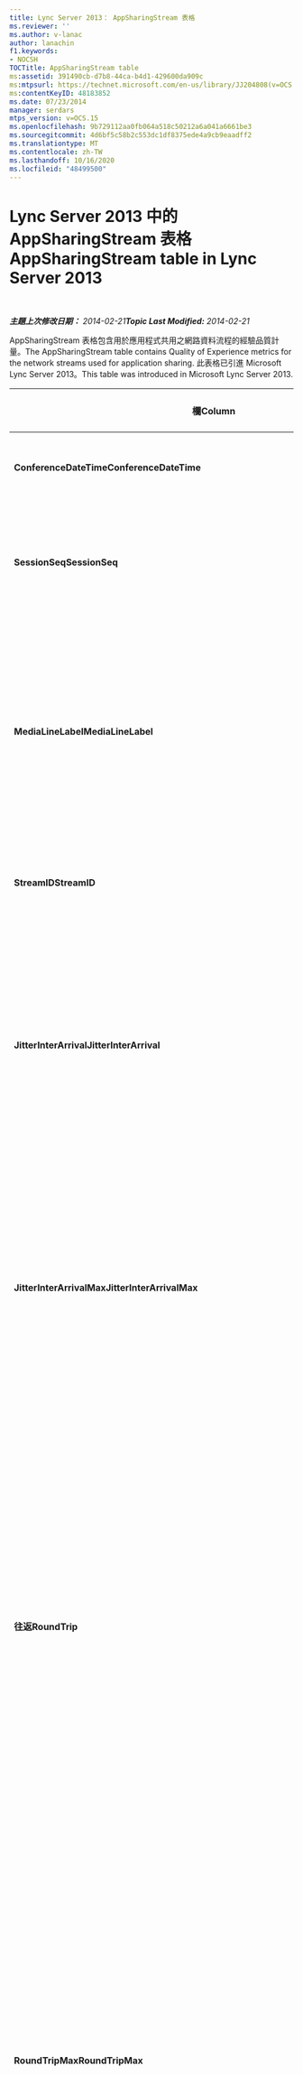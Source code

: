 ```yaml
---
title: Lync Server 2013： AppSharingStream 表格
ms.reviewer: ''
ms.author: v-lanac
author: lanachin
f1.keywords:
- NOCSH
TOCTitle: AppSharingStream table
ms:assetid: 391490cb-d7b8-44ca-b4d1-429600da909c
ms:mtpsurl: https://technet.microsoft.com/en-us/library/JJ204808(v=OCS.15)
ms:contentKeyID: 48183852
ms.date: 07/23/2014
manager: serdars
mtps_version: v=OCS.15
ms.openlocfilehash: 9b729112aa0fb064a518c50212a6a041a6661be3
ms.sourcegitcommit: 4d6bf5c58b2c553dc1df8375ede4a9cb9eaadff2
ms.translationtype: MT
ms.contentlocale: zh-TW
ms.lasthandoff: 10/16/2020
ms.locfileid: "48499500"
---
```

# <a name="appsharingstream-table-in-lync-server-2013"></a><span data-ttu-id="e89b0-102">Lync Server 2013 中的 AppSharingStream 表格</span><span class="sxs-lookup"><span data-stu-id="e89b0-102">AppSharingStream table in Lync Server 2013</span></span>

<div data-xmlns="http://www.w3.org/1999/xhtml">

<div class="topic" data-xmlns="http://www.w3.org/1999/xhtml" data-msxsl="urn:schemas-microsoft-com:xslt" data-cs="https://msdn.microsoft.com/">

<div data-asp="https://msdn2.microsoft.com/asp">



</div>

<div id="mainSection">

<div id="mainBody">

<span> </span>

<span data-ttu-id="e89b0-103">_**主題上次修改日期：** 2014-02-21_</span><span class="sxs-lookup"><span data-stu-id="e89b0-103">_**Topic Last Modified:** 2014-02-21_</span></span>

<span data-ttu-id="e89b0-104">AppSharingStream 表格包含用於應用程式共用之網路資料流程的經驗品質計量。</span><span class="sxs-lookup"><span data-stu-id="e89b0-104">The AppSharingStream table contains Quality of Experience metrics for the network streams used for application sharing.</span></span> <span data-ttu-id="e89b0-105">此表格已引進 Microsoft Lync Server 2013。</span><span class="sxs-lookup"><span data-stu-id="e89b0-105">This table was introduced in Microsoft Lync Server 2013.</span></span>


<table>
<colgroup>
<col style="width: 25%" />
<col style="width: 25%" />
<col style="width: 25%" />
<col style="width: 25%" />
</colgroup>
<thead>
<tr class="header">
<th><span data-ttu-id="e89b0-106"><strong>欄</strong></span><span class="sxs-lookup"><span data-stu-id="e89b0-106"><strong>Column</strong></span></span></th>
<th><span data-ttu-id="e89b0-107"><strong>資料類型</strong></span><span class="sxs-lookup"><span data-stu-id="e89b0-107"><strong>Data Type</strong></span></span></th>
<th><span data-ttu-id="e89b0-108"><strong>索引鍵/索引</strong></span><span class="sxs-lookup"><span data-stu-id="e89b0-108"><strong>Key/Index</strong></span></span></th>
<th><span data-ttu-id="e89b0-109"><strong>詳細資料</strong></span><span class="sxs-lookup"><span data-stu-id="e89b0-109"><strong>Details</strong></span></span></th>
</tr>
</thead>
<tbody>
<tr class="odd">
<td><p><span data-ttu-id="e89b0-110"><strong>ConferenceDateTime</strong></span><span class="sxs-lookup"><span data-stu-id="e89b0-110"><strong>ConferenceDateTime</strong></span></span></p></td>
<td><p><span data-ttu-id="e89b0-111">Datetime</span><span class="sxs-lookup"><span data-stu-id="e89b0-111">dateTime</span></span></p></td>
<td><p><span data-ttu-id="e89b0-112">主要、外部</span><span class="sxs-lookup"><span data-stu-id="e89b0-112">Primary, Foreign</span></span></p></td>
<td><p><span data-ttu-id="e89b0-113">會話開始的日期與時間。</span><span class="sxs-lookup"><span data-stu-id="e89b0-113">Date and time that the session started.</span></span></p></td>
</tr>
<tr class="even">
<td><p><span data-ttu-id="e89b0-114"><strong>SessionSeq</strong></span><span class="sxs-lookup"><span data-stu-id="e89b0-114"><strong>SessionSeq</strong></span></span></p></td>
<td><p><span data-ttu-id="e89b0-115">int</span><span class="sxs-lookup"><span data-stu-id="e89b0-115">int</span></span></p></td>
<td><p><span data-ttu-id="e89b0-116">主要、外部</span><span class="sxs-lookup"><span data-stu-id="e89b0-116">Primary, Foreign</span></span></p></td>
<td><p><span data-ttu-id="e89b0-117">用來區分在相同日期和同一時間開始之會話的連續識別碼。</span><span class="sxs-lookup"><span data-stu-id="e89b0-117">Sequential identifier used to distinguish between sessions that started on the same date and at the same time.</span></span></p></td>
</tr>
<tr class="odd">
<td><p><span data-ttu-id="e89b0-118"><strong>MediaLineLabel</strong></span><span class="sxs-lookup"><span data-stu-id="e89b0-118"><strong>MediaLineLabel</strong></span></span></p></td>
<td><p><span data-ttu-id="e89b0-119">Tinyint</span><span class="sxs-lookup"><span data-stu-id="e89b0-119">tinyint</span></span></p></td>
<td><p><span data-ttu-id="e89b0-120">主要，外部</span><span class="sxs-lookup"><span data-stu-id="e89b0-120">Primary, Foreign</span></span></p></td>
<td><p><span data-ttu-id="e89b0-121">代表通話中使用的影片線條類型。</span><span class="sxs-lookup"><span data-stu-id="e89b0-121">Represents the type of video line used in the call.</span></span> <span data-ttu-id="e89b0-122">允許的值為：</span><span class="sxs-lookup"><span data-stu-id="e89b0-122">Allowed values are:</span></span></p>
<ul>
<li><p><span data-ttu-id="e89b0-123">0–音訊</span><span class="sxs-lookup"><span data-stu-id="e89b0-123">0 – Audio</span></span></p></li>
<li><p><span data-ttu-id="e89b0-124">1–影片</span><span class="sxs-lookup"><span data-stu-id="e89b0-124">1 – Video</span></span></p></li>
<li><p><span data-ttu-id="e89b0-125">2–全景影片</span><span class="sxs-lookup"><span data-stu-id="e89b0-125">2 – Panoramic video</span></span></p></li>
<li><p><span data-ttu-id="e89b0-126">3–應用程式/桌面共用</span><span class="sxs-lookup"><span data-stu-id="e89b0-126">3 –Application/Desktop Sharing</span></span></p></li>
</ul></td>
</tr>
<tr class="even">
<td><p><span data-ttu-id="e89b0-127"><strong>StreamID</strong></span><span class="sxs-lookup"><span data-stu-id="e89b0-127"><strong>StreamID</strong></span></span></p></td>
<td><p><span data-ttu-id="e89b0-128">int</span><span class="sxs-lookup"><span data-stu-id="e89b0-128">int</span></span></p></td>
<td><p><span data-ttu-id="e89b0-129">主要</span><span class="sxs-lookup"><span data-stu-id="e89b0-129">Primary</span></span></p></td>
<td><p><span data-ttu-id="e89b0-130">應用程式共用資料流程的唯一識別碼。</span><span class="sxs-lookup"><span data-stu-id="e89b0-130">Unique identifier of the application sharing stream.</span></span></p></td>
</tr>
<tr class="odd">
<td><p><span data-ttu-id="e89b0-131"><strong>JitterInterArrival</strong></span><span class="sxs-lookup"><span data-stu-id="e89b0-131"><strong>JitterInterArrival</strong></span></span></p></td>
<td><p><span data-ttu-id="e89b0-132">int</span><span class="sxs-lookup"><span data-stu-id="e89b0-132">int</span></span></p></td>
<td></td>
<td><p><span data-ttu-id="e89b0-133">在 RTP 封包抵達之間偵測到的平均抖動。</span><span class="sxs-lookup"><span data-stu-id="e89b0-133">Average jitter detected between RTP packet arrivals.</span></span> <span data-ttu-id="e89b0-134"> (抖動是指 &quot; 通話的 shakiness 量 &quot; 。 ) 高抖動值通常是由擁塞或超載的媒體伺服器所造成，而且會產生失真或遺失的音訊。</span><span class="sxs-lookup"><span data-stu-id="e89b0-134">(Jitter is a measure of the &quot;shakiness&quot; of a call.) High jitter values are typically caused by congestion or an overloaded media server, and result in distorted or lost audio.</span></span></p></td>
</tr>
<tr class="even">
<td><p><span data-ttu-id="e89b0-135"><strong>JitterInterArrivalMax</strong></span><span class="sxs-lookup"><span data-stu-id="e89b0-135"><strong>JitterInterArrivalMax</strong></span></span></p></td>
<td><p><span data-ttu-id="e89b0-136">int</span><span class="sxs-lookup"><span data-stu-id="e89b0-136">int</span></span></p></td>
<td></td>
<td><p><span data-ttu-id="e89b0-137">在 RTP 封包抵達之間偵測到的最大抖動。</span><span class="sxs-lookup"><span data-stu-id="e89b0-137">Maximum jitter detected between RTP packet arrivals.</span></span> <span data-ttu-id="e89b0-138"> (抖動是指 &quot; 通話的 shakiness 量 &quot; 。 ) 高抖動值通常是由擁塞或超載的媒體伺服器所造成，而且會產生失真或遺失的音訊。</span><span class="sxs-lookup"><span data-stu-id="e89b0-138">(Jitter is a measure of the &quot;shakiness&quot; of a call.) High jitter values are typically caused by congestion or an overloaded media server, and result in distorted or lost audio.</span></span></p></td>
</tr>
<tr class="odd">
<td><p><span data-ttu-id="e89b0-139"><strong>往返</strong></span><span class="sxs-lookup"><span data-stu-id="e89b0-139"><strong>RoundTrip</strong></span></span></p></td>
<td><p><span data-ttu-id="e89b0-140">int</span><span class="sxs-lookup"><span data-stu-id="e89b0-140">int</span></span></p></td>
<td></td>
<td><p><span data-ttu-id="e89b0-141">Real-Time 傳輸通訊協定封包傳送到另一個端點後再回的平均 (量（毫秒）) 所需。</span><span class="sxs-lookup"><span data-stu-id="e89b0-141">Average amount of (in milliseconds) required for a Real-Time Transport Protocol packet to travel to another endpoint and then back.</span></span> <span data-ttu-id="e89b0-142">在200毫秒或更少的來回行程時間，會考慮可接受的品質。</span><span class="sxs-lookup"><span data-stu-id="e89b0-142">Round-trip times of 200 milliseconds or less are considered of acceptable quality.</span></span></p>
<p><span data-ttu-id="e89b0-143">高來回行程值可能是由國際通話路由所造成;路由傳送錯誤;或重載的媒體伺服器。</span><span class="sxs-lookup"><span data-stu-id="e89b0-143">High round-trip values can be caused by international call routing; a routing misconfiguration; or an overloaded media server.</span></span> <span data-ttu-id="e89b0-144">較高的往返時間會導致使用雙向即時音訊交談的困難。</span><span class="sxs-lookup"><span data-stu-id="e89b0-144">High round-trip times result in difficulties with two-way, real-time audio conversations.</span></span></p></td>
</tr>
<tr class="even">
<td><p><span data-ttu-id="e89b0-145"><strong>RoundTripMax</strong></span><span class="sxs-lookup"><span data-stu-id="e89b0-145"><strong>RoundTripMax</strong></span></span></p></td>
<td><p><span data-ttu-id="e89b0-146">int</span><span class="sxs-lookup"><span data-stu-id="e89b0-146">int</span></span></p></td>
<td></td>
<td><p><span data-ttu-id="e89b0-147">Real-Time 傳輸通訊協定資料包移至另一個端點後，所需的 (（毫秒）) 數目上限。</span><span class="sxs-lookup"><span data-stu-id="e89b0-147">Maximum amount of (in milliseconds) required for a Real-Time Transport Protocol packet to travel to another endpoint and then back.</span></span> <span data-ttu-id="e89b0-148">在200毫秒或更少的來回行程時間，會考慮可接受的品質。</span><span class="sxs-lookup"><span data-stu-id="e89b0-148">Round-trip times of 200 milliseconds or less are considered of acceptable quality.</span></span></p>
<p><span data-ttu-id="e89b0-149">高來回行程值可能是由國際通話路由所造成;路由傳送錯誤;或重載的媒體伺服器。</span><span class="sxs-lookup"><span data-stu-id="e89b0-149">High round-trip values can be caused by international call routing; a routing misconfiguration; or an overloaded media server.</span></span> <span data-ttu-id="e89b0-150">較高的往返時間會導致使用雙向即時音訊交談的困難。</span><span class="sxs-lookup"><span data-stu-id="e89b0-150">High round-trip times result in difficulties with two-way, real-time audio conversations.</span></span></p></td>
</tr>
<tr class="odd">
<td><p><span data-ttu-id="e89b0-151"><strong>PacketLossRate</strong></span><span class="sxs-lookup"><span data-stu-id="e89b0-151"><strong>PacketLossRate</strong></span></span></p></td>
<td><p><span data-ttu-id="e89b0-152">float</span><span class="sxs-lookup"><span data-stu-id="e89b0-152">float</span></span></p></td>
<td></td>
<td><p><span data-ttu-id="e89b0-153"> (RTP) 封包遺失 Real-Time 傳輸通訊協定的平均速率。</span><span class="sxs-lookup"><span data-stu-id="e89b0-153">Average rate of Real-Time Transport Protocol (RTP) packet loss.</span></span> <span data-ttu-id="e89b0-154">當 RTP 封包（用於透過網際網路傳送音訊和影片的通訊協定）無法抵達目的地時，就會發生 (封包遺失。 ) 高遺失率通常是由擁塞所造成;缺乏頻寬;無線擁塞或干擾;或重載的媒體伺服器。</span><span class="sxs-lookup"><span data-stu-id="e89b0-154">(Packet loss occurs when RTP packets, a protocol used for transmitting audio and video across the Internet, failed to reach their destination.) High loss rates are generally caused by congestion; lack of bandwidth; wireless congestion or interference; or an overloaded media server.</span></span> <span data-ttu-id="e89b0-155">封包遺失通常會導致音訊失真或遺失。</span><span class="sxs-lookup"><span data-stu-id="e89b0-155">Packet loss typically results in distorted or lost audio.</span></span></p></td>
</tr>
<tr class="even">
<td><p><span data-ttu-id="e89b0-156"><strong>PacketLossRateMax</strong></span><span class="sxs-lookup"><span data-stu-id="e89b0-156"><strong>PacketLossRateMax</strong></span></span></p></td>
<td><p><span data-ttu-id="e89b0-157">float</span><span class="sxs-lookup"><span data-stu-id="e89b0-157">float</span></span></p></td>
<td></td>
<td><p><span data-ttu-id="e89b0-158"> (RTP) 封包遺失 Real-Time 傳輸通訊協定的最大速率。</span><span class="sxs-lookup"><span data-stu-id="e89b0-158">Maximum rate of Real-Time Transport Protocol (RTP) packet loss.</span></span> <span data-ttu-id="e89b0-159">當 RTP 封包（用於透過網際網路傳送音訊和影片的通訊協定）無法抵達目的地時，就會發生 (封包遺失。 ) 高遺失率通常是由擁塞所造成;缺乏頻寬;無線擁塞或干擾;或重載的媒體伺服器。</span><span class="sxs-lookup"><span data-stu-id="e89b0-159">(Packet loss occurs when RTP packets, a protocol used for transmitting audio and video across the Internet, failed to reach their destination.) High loss rates are generally caused by congestion; lack of bandwidth; wireless congestion or interference; or an overloaded media server.</span></span> <span data-ttu-id="e89b0-160">封包遺失通常會導致音訊失真或遺失。</span><span class="sxs-lookup"><span data-stu-id="e89b0-160">Packet loss typically results in distorted or lost audio.</span></span></p></td>
</tr>
<tr class="odd">
<td><p><span data-ttu-id="e89b0-161"><strong>PacketUtilization</strong></span><span class="sxs-lookup"><span data-stu-id="e89b0-161"><strong>PacketUtilization</strong></span></span></p></td>
<td><p><span data-ttu-id="e89b0-162">int</span><span class="sxs-lookup"><span data-stu-id="e89b0-162">int</span></span></p></td>
<td></td>
<td><p><span data-ttu-id="e89b0-163">傳送的封包數目。</span><span class="sxs-lookup"><span data-stu-id="e89b0-163">Number of packets sent.</span></span></p></td>
</tr>
<tr class="even">
<td><p><span data-ttu-id="e89b0-164"><strong>BandwidthEst</strong></span><span class="sxs-lookup"><span data-stu-id="e89b0-164"><strong>BandwidthEst</strong></span></span></p></td>
<td><p><span data-ttu-id="e89b0-165">int</span><span class="sxs-lookup"><span data-stu-id="e89b0-165">int</span></span></p></td>
<td></td>
<td><p><span data-ttu-id="e89b0-166">在會話結束時可使用的預估單向頻寬。</span><span class="sxs-lookup"><span data-stu-id="e89b0-166">Estimated one-way bandwidth available at the end of the session.</span></span> <span data-ttu-id="e89b0-167">每秒的位數報告。</span><span class="sxs-lookup"><span data-stu-id="e89b0-167">Reported in bits per second.</span></span></p></td>
</tr>
<tr class="odd">
<td><p><span data-ttu-id="e89b0-168"><strong>AppSharingPayloadDescription</strong></span><span class="sxs-lookup"><span data-stu-id="e89b0-168"><strong>AppSharingPayloadDescription</strong></span></span></p></td>
<td><p><span data-ttu-id="e89b0-169">int</span><span class="sxs-lookup"><span data-stu-id="e89b0-169">int</span></span></p></td>
<td></td>
<td><p><span data-ttu-id="e89b0-170">應用程式共用負載的描述。</span><span class="sxs-lookup"><span data-stu-id="e89b0-170">Description of the application sharing payload.</span></span></p></td>
</tr>
<tr class="even">
<td><p><span data-ttu-id="e89b0-171"><strong>RelativeOneWayTotal</strong></span><span class="sxs-lookup"><span data-stu-id="e89b0-171"><strong>RelativeOneWayTotal</strong></span></span></p></td>
<td><p><span data-ttu-id="e89b0-172">float</span><span class="sxs-lookup"><span data-stu-id="e89b0-172">float</span></span></p></td>
<td></td>
<td><p><span data-ttu-id="e89b0-173">單向延遲的總金額。</span><span class="sxs-lookup"><span data-stu-id="e89b0-173">Total amount of one-way latency.</span></span> <span data-ttu-id="e89b0-174">相對單向延遲會測量用戶端與伺服器之間的延遲。</span><span class="sxs-lookup"><span data-stu-id="e89b0-174">Relative one-way latency measures the delay between the client and the server.</span></span></p></td>
</tr>
<tr class="odd">
<td><p><span data-ttu-id="e89b0-175"><strong>RelativeOneWayAverage</strong></span><span class="sxs-lookup"><span data-stu-id="e89b0-175"><strong>RelativeOneWayAverage</strong></span></span></p></td>
<td><p><span data-ttu-id="e89b0-176">float</span><span class="sxs-lookup"><span data-stu-id="e89b0-176">float</span></span></p></td>
<td></td>
<td><p><span data-ttu-id="e89b0-177">單向延遲的平均金額。</span><span class="sxs-lookup"><span data-stu-id="e89b0-177">Average amount of one-way latency.</span></span> <span data-ttu-id="e89b0-178">相對單向延遲會測量用戶端與伺服器之間的延遲。</span><span class="sxs-lookup"><span data-stu-id="e89b0-178">Relative one-way latency measures the delay between the client and the server.</span></span></p></td>
</tr>
<tr class="even">
<td><p><span data-ttu-id="e89b0-179"><strong>RelativeOneWayMax</strong></span><span class="sxs-lookup"><span data-stu-id="e89b0-179"><strong>RelativeOneWayMax</strong></span></span></p></td>
<td><p><span data-ttu-id="e89b0-180">float</span><span class="sxs-lookup"><span data-stu-id="e89b0-180">float</span></span></p></td>
<td></td>
<td><p><span data-ttu-id="e89b0-181">單向延遲的最大值。</span><span class="sxs-lookup"><span data-stu-id="e89b0-181">Maximum amount of one-way latency.</span></span> <span data-ttu-id="e89b0-182">相對單向延遲會測量用戶端與伺服器之間的延遲。</span><span class="sxs-lookup"><span data-stu-id="e89b0-182">Relative one-way latency measures the delay between the client and the server.</span></span></p></td>
</tr>
<tr class="odd">
<td><p><span data-ttu-id="e89b0-183"><strong>RelativeOneWayBurstOccurrences</strong></span><span class="sxs-lookup"><span data-stu-id="e89b0-183"><strong>RelativeOneWayBurstOccurrences</strong></span></span></p></td>
<td><p><span data-ttu-id="e89b0-184">int</span><span class="sxs-lookup"><span data-stu-id="e89b0-184">int</span></span></p></td>
<td></td>
<td><p><span data-ttu-id="e89b0-185">總單向突發的發生次數。</span><span class="sxs-lookup"><span data-stu-id="e89b0-185">Total one-way burst occurrences.</span></span> <span data-ttu-id="e89b0-186">"爆發" 傳輸是一種傳輸，其資料流程中的資料流程與穩定的資料流程相反。</span><span class="sxs-lookup"><span data-stu-id="e89b0-186">A “bursty” transmission is a transmission where data flows in unpredictable bursts as opposed to a steady stream.</span></span> <span data-ttu-id="e89b0-187">此度量單位會測量用戶端與伺服器之間的資料流程。</span><span class="sxs-lookup"><span data-stu-id="e89b0-187">This metric measures data flow between the client and the server.</span></span></p></td>
</tr>
<tr class="even">
<td><p><span data-ttu-id="e89b0-188"><strong>RelativeOneWayBurstDensity</strong></span><span class="sxs-lookup"><span data-stu-id="e89b0-188"><strong>RelativeOneWayBurstDensity</strong></span></span></p></td>
<td><p><span data-ttu-id="e89b0-189">float</span><span class="sxs-lookup"><span data-stu-id="e89b0-189">float</span></span></p></td>
<td></td>
<td><p><span data-ttu-id="e89b0-190">總單向爆炸流量密度。</span><span class="sxs-lookup"><span data-stu-id="e89b0-190">Total one-way burst density.</span></span> <span data-ttu-id="e89b0-191">"爆發" 傳輸是一種傳輸，其資料流程中的資料流程與穩定的資料流程相反。</span><span class="sxs-lookup"><span data-stu-id="e89b0-191">A “bursty” transmission is a transmission where data flows in unpredictable bursts as opposed to a steady stream.</span></span> <span data-ttu-id="e89b0-192">此度量單位會測量用戶端與伺服器之間的資料流程。</span><span class="sxs-lookup"><span data-stu-id="e89b0-192">This metric measures data flow between the client and the server.</span></span></p></td>
</tr>
<tr class="odd">
<td><p><span data-ttu-id="e89b0-193"><strong>RelativeOneWayBurstDuration</strong></span><span class="sxs-lookup"><span data-stu-id="e89b0-193"><strong>RelativeOneWayBurstDuration</strong></span></span></p></td>
<td><p><span data-ttu-id="e89b0-194">float</span><span class="sxs-lookup"><span data-stu-id="e89b0-194">float</span></span></p></td>
<td></td>
<td><p><span data-ttu-id="e89b0-195">總單向突發持續時間。</span><span class="sxs-lookup"><span data-stu-id="e89b0-195">Total one-way burst duration.</span></span> <span data-ttu-id="e89b0-196">"爆發" 傳輸是一種傳輸，其資料流程中的資料流程與穩定的資料流程相反。</span><span class="sxs-lookup"><span data-stu-id="e89b0-196">A “bursty” transmission is a transmission where data flows in unpredictable bursts as opposed to a steady stream.</span></span> <span data-ttu-id="e89b0-197">此度量單位會測量用戶端與伺服器之間的資料流程。</span><span class="sxs-lookup"><span data-stu-id="e89b0-197">This metric measures data flow between the client and the server.</span></span></p></td>
</tr>
<tr class="even">
<td><p><span data-ttu-id="e89b0-198"><strong>RelativeOneWayGapOccurrences</strong></span><span class="sxs-lookup"><span data-stu-id="e89b0-198"><strong>RelativeOneWayGapOccurrences</strong></span></span></p></td>
<td><p><span data-ttu-id="e89b0-199">int</span><span class="sxs-lookup"><span data-stu-id="e89b0-199">int</span></span></p></td>
<td></td>
<td><p><span data-ttu-id="e89b0-200">對單向間隔的總發生次數。</span><span class="sxs-lookup"><span data-stu-id="e89b0-200">Total one-way gap occurrences.</span></span> <span data-ttu-id="e89b0-201">"爆發" 傳輸是一種傳輸，其中資料流程的資料流程與穩定的資料流程相反，其資料流程會以無法預測的方式傳輸;間隙表示這些猝發間的延遲。</span><span class="sxs-lookup"><span data-stu-id="e89b0-201">A “bursty” transmission is a transmission where data flows in unpredictable bursts as opposed to a steady stream; gaps indicate delays between these bursts.</span></span> <span data-ttu-id="e89b0-202">此度量單位會測量用戶端與伺服器之間的資料流程。</span><span class="sxs-lookup"><span data-stu-id="e89b0-202">This metric measures data flow between the client and the server.</span></span></p></td>
</tr>
<tr class="odd">
<td><p><span data-ttu-id="e89b0-203"><strong>RelativeOneWayGapDensity</strong></span><span class="sxs-lookup"><span data-stu-id="e89b0-203"><strong>RelativeOneWayGapDensity</strong></span></span></p></td>
<td><p><span data-ttu-id="e89b0-204">float</span><span class="sxs-lookup"><span data-stu-id="e89b0-204">float</span></span></p></td>
<td></td>
<td><p><span data-ttu-id="e89b0-205">總單向間距密度。</span><span class="sxs-lookup"><span data-stu-id="e89b0-205">Total one-way gap density.</span></span> <span data-ttu-id="e89b0-206">"爆發" 傳輸是一種傳輸，其中資料流程的資料流程與穩定的資料流程相反，其資料流程會以無法預測的方式傳輸;間隙表示這些猝發間的延遲。</span><span class="sxs-lookup"><span data-stu-id="e89b0-206">A “bursty” transmission is a transmission where data flows in unpredictable bursts as opposed to a steady stream; gaps indicate delays between these bursts.</span></span> <span data-ttu-id="e89b0-207">此度量單位會測量用戶端與伺服器之間的資料流程。</span><span class="sxs-lookup"><span data-stu-id="e89b0-207">This metric measures data flow between the client and the server.</span></span></p></td>
</tr>
<tr class="even">
<td><p><span data-ttu-id="e89b0-208"><strong>RelativeOneWayGapDuration</strong></span><span class="sxs-lookup"><span data-stu-id="e89b0-208"><strong>RelativeOneWayGapDuration</strong></span></span></p></td>
<td><p><span data-ttu-id="e89b0-209">float</span><span class="sxs-lookup"><span data-stu-id="e89b0-209">float</span></span></p></td>
<td></td>
<td><p><span data-ttu-id="e89b0-210">總的單向間距持續時間。</span><span class="sxs-lookup"><span data-stu-id="e89b0-210">Total one-way gap duration.</span></span> <span data-ttu-id="e89b0-211">"爆發" 傳輸是一種傳輸，其中資料流程的資料流程與穩定的資料流程相反，其資料流程會以無法預測的方式傳輸;間隙表示這些猝發間的延遲。</span><span class="sxs-lookup"><span data-stu-id="e89b0-211">A “bursty” transmission is a transmission where data flows in unpredictable bursts as opposed to a steady stream; gaps indicate delays between these bursts.</span></span> <span data-ttu-id="e89b0-212">此度量單位會測量用戶端與伺服器之間的資料流程。</span><span class="sxs-lookup"><span data-stu-id="e89b0-212">This metric measures data flow between the client and the server.</span></span></p></td>
</tr>
<tr class="odd">
<td><p><span data-ttu-id="e89b0-213"><strong>ApplicationSharingType</strong></span><span class="sxs-lookup"><span data-stu-id="e89b0-213"><strong>ApplicationSharingType</strong></span></span></p></td>
<td><p><span data-ttu-id="e89b0-214">varChar (256) </span><span class="sxs-lookup"><span data-stu-id="e89b0-214">varChar(256)</span></span></p></td>
<td></td>
<td><p><span data-ttu-id="e89b0-215"> (共用或檢視器的應用程式角色) 和內容類型。</span><span class="sxs-lookup"><span data-stu-id="e89b0-215">Application role (Sharer or Viewer) and content type.</span></span></p></td>
</tr>
<tr class="even">
<td><p><span data-ttu-id="e89b0-216"><strong>RDPTileProcessingLatencyTotal</strong></span><span class="sxs-lookup"><span data-stu-id="e89b0-216"><strong>RDPTileProcessingLatencyTotal</strong></span></span></p></td>
<td><p><span data-ttu-id="e89b0-217">float</span><span class="sxs-lookup"><span data-stu-id="e89b0-217">float</span></span></p></td>
<td></td>
<td><p><span data-ttu-id="e89b0-218">遠端桌面通訊協定 (RDP) 麻將牌的總處理時間。</span><span class="sxs-lookup"><span data-stu-id="e89b0-218">Total processing time for remote desktop protocol (RDP) tiles.</span></span> <span data-ttu-id="e89b0-219">較高的總數相當於觀賞體驗中較長的延遲。</span><span class="sxs-lookup"><span data-stu-id="e89b0-219">A higher total equates to a longer delay in the viewing experience.</span></span></p></td>
</tr>
<tr class="odd">
<td><p><span data-ttu-id="e89b0-220"><strong>RDPTileProcessingLatencyAverage</strong></span><span class="sxs-lookup"><span data-stu-id="e89b0-220"><strong>RDPTileProcessingLatencyAverage</strong></span></span></p></td>
<td><p><span data-ttu-id="e89b0-221">float</span><span class="sxs-lookup"><span data-stu-id="e89b0-221">float</span></span></p></td>
<td></td>
<td><p><span data-ttu-id="e89b0-222">遠端桌面通訊協定 (RDP) 磚的平均處理時間。</span><span class="sxs-lookup"><span data-stu-id="e89b0-222">Average processing time for remote desktop protocol (RDP) tiles.</span></span> <span data-ttu-id="e89b0-223">較高的總數相當於觀賞體驗中較長的延遲。</span><span class="sxs-lookup"><span data-stu-id="e89b0-223">A higher total equates to a longer delay in the viewing experience.</span></span></p></td>
</tr>
<tr class="even">
<td><p><span data-ttu-id="e89b0-224"><strong>RDPTileProcessingLatencyMax</strong></span><span class="sxs-lookup"><span data-stu-id="e89b0-224"><strong>RDPTileProcessingLatencyMax</strong></span></span></p></td>
<td><p><span data-ttu-id="e89b0-225">float</span><span class="sxs-lookup"><span data-stu-id="e89b0-225">float</span></span></p></td>
<td></td>
<td><p><span data-ttu-id="e89b0-226">遠端桌面通訊協定 (RDP) 磚的處理時間上限。</span><span class="sxs-lookup"><span data-stu-id="e89b0-226">Maximum processing time for remote desktop protocol (RDP) tiles.</span></span> <span data-ttu-id="e89b0-227">較高的總數相當於觀賞體驗中較長的延遲。</span><span class="sxs-lookup"><span data-stu-id="e89b0-227">A higher total equates to a longer delay in the viewing experience.</span></span></p></td>
</tr>
<tr class="odd">
<td><p><span data-ttu-id="e89b0-228"><strong>RDPTileProcessingLatencyBurstOccurrences</strong></span><span class="sxs-lookup"><span data-stu-id="e89b0-228"><strong>RDPTileProcessingLatencyBurstOccurrences</strong></span></span></p></td>
<td><p><span data-ttu-id="e89b0-229">int</span><span class="sxs-lookup"><span data-stu-id="e89b0-229">int</span></span></p></td>
<td></td>
<td><p><span data-ttu-id="e89b0-230">遠端桌面通訊協定 (RDP) 的處理時間中的爆發發生次數。</span><span class="sxs-lookup"><span data-stu-id="e89b0-230">Burst occurrences in the processing time for remote desktop protocol (RDP) tiles.</span></span> <span data-ttu-id="e89b0-231">"爆發" 傳輸是一種傳輸，其資料流程中的資料流程與穩定的資料流程相反。</span><span class="sxs-lookup"><span data-stu-id="e89b0-231">A “bursty” transmission is a transmission where data flows in unpredictable bursts as opposed to a steady stream.</span></span></p></td>
</tr>
<tr class="even">
<td><p><span data-ttu-id="e89b0-232"><strong>RDPTileProcessingLatencyBurstDensity</strong></span><span class="sxs-lookup"><span data-stu-id="e89b0-232"><strong>RDPTileProcessingLatencyBurstDensity</strong></span></span></p></td>
<td><p><span data-ttu-id="e89b0-233">float</span><span class="sxs-lookup"><span data-stu-id="e89b0-233">float</span></span></p></td>
<td></td>
<td><p><span data-ttu-id="e89b0-234">遠端桌面通訊協定 (RDP) 磚的處理時間中的暴沖密度。</span><span class="sxs-lookup"><span data-stu-id="e89b0-234">Burst density in the processing time for remote desktop protocol (RDP) tiles.</span></span> <span data-ttu-id="e89b0-235">"爆發" 傳輸是一種傳輸，其資料流程中的資料流程與穩定的資料流程相反。</span><span class="sxs-lookup"><span data-stu-id="e89b0-235">A “bursty” transmission is a transmission where data flows in unpredictable bursts as opposed to a steady stream.</span></span></p></td>
</tr>
<tr class="odd">
<td><p><span data-ttu-id="e89b0-236"><strong>RDPTileProcessingLatencyBurstDuration</strong></span><span class="sxs-lookup"><span data-stu-id="e89b0-236"><strong>RDPTileProcessingLatencyBurstDuration</strong></span></span></p></td>
<td><p><span data-ttu-id="e89b0-237">float</span><span class="sxs-lookup"><span data-stu-id="e89b0-237">float</span></span></p></td>
<td></td>
<td><p><span data-ttu-id="e89b0-238">遠端桌面通訊協定 (RDP 的處理時間中的暴沖持續時間) 磚。</span><span class="sxs-lookup"><span data-stu-id="e89b0-238">Burst duration in the processing time for remote desktop protocol (RDP) tiles.</span></span> <span data-ttu-id="e89b0-239">"爆發" 傳輸是一種傳輸，其資料流程中的資料流程與穩定的資料流程相反。</span><span class="sxs-lookup"><span data-stu-id="e89b0-239">A “bursty” transmission is a transmission where data flows in unpredictable bursts as opposed to a steady stream.</span></span></p></td>
</tr>
<tr class="even">
<td><p><span data-ttu-id="e89b0-240"><strong>RDPTileProcessingLatencyGapOccurrences</strong></span><span class="sxs-lookup"><span data-stu-id="e89b0-240"><strong>RDPTileProcessingLatencyGapOccurrences</strong></span></span></p></td>
<td><p><span data-ttu-id="e89b0-241">int</span><span class="sxs-lookup"><span data-stu-id="e89b0-241">int</span></span></p></td>
<td></td>
<td><p><span data-ttu-id="e89b0-242">遠端桌面通訊協定的處理時間中的缺口發生次數 (RDP) 麻將牌。</span><span class="sxs-lookup"><span data-stu-id="e89b0-242">Gap occurrences in the processing time for remote desktop protocol (RDP) tiles.</span></span></p></td>
</tr>
<tr class="odd">
<td><p><span data-ttu-id="e89b0-243"><strong>RDPTileProcessingLatencyGapDensity</strong></span><span class="sxs-lookup"><span data-stu-id="e89b0-243"><strong>RDPTileProcessingLatencyGapDensity</strong></span></span></p></td>
<td><p><span data-ttu-id="e89b0-244">float</span><span class="sxs-lookup"><span data-stu-id="e89b0-244">float</span></span></p></td>
<td></td>
<td><p><span data-ttu-id="e89b0-245">遠端桌面通訊協定 (RDP) 圖塊的處理時間中的缺口密度。</span><span class="sxs-lookup"><span data-stu-id="e89b0-245">Gap density in the processing time for remote desktop protocol (RDP) tiles.</span></span> <span data-ttu-id="e89b0-246">低間距密度相當於更好的觀賞體驗。</span><span class="sxs-lookup"><span data-stu-id="e89b0-246">Low gap density equates to a better viewing experience.</span></span></p></td>
</tr>
<tr class="even">
<td><p><span data-ttu-id="e89b0-247"><strong>RDPTileProcessingLatencyGapDuration</strong></span><span class="sxs-lookup"><span data-stu-id="e89b0-247"><strong>RDPTileProcessingLatencyGapDuration</strong></span></span></p></td>
<td><p><span data-ttu-id="e89b0-248">float</span><span class="sxs-lookup"><span data-stu-id="e89b0-248">float</span></span></p></td>
<td></td>
<td><p><span data-ttu-id="e89b0-249">遠端桌面通訊協定 (RDP 的處理時間中的缺口持續時間) 麻將牌。</span><span class="sxs-lookup"><span data-stu-id="e89b0-249">Gap duration in the processing time for remote desktop protocol (RDP) tiles.</span></span> <span data-ttu-id="e89b0-250">短的缺口持續時間等於更好的觀賞體驗。</span><span class="sxs-lookup"><span data-stu-id="e89b0-250">Short gap durations equate to a better viewing experience.</span></span></p></td>
</tr>
<tr class="odd">
<td><p><span data-ttu-id="e89b0-251"><strong>CaptureTileRateTotal</strong></span><span class="sxs-lookup"><span data-stu-id="e89b0-251"><strong>CaptureTileRateTotal</strong></span></span></p></td>
<td><p><span data-ttu-id="e89b0-252">float</span><span class="sxs-lookup"><span data-stu-id="e89b0-252">float</span></span></p></td>
<td></td>
<td><p><span data-ttu-id="e89b0-253">每秒 (每秒磚) 中的捕獲磚總速率。</span><span class="sxs-lookup"><span data-stu-id="e89b0-253">Total rate of captured tiles (in tiles per second).</span></span></p></td>
</tr>
<tr class="even">
<td><p><span data-ttu-id="e89b0-254"><strong>CaptureTileRateAverage</strong></span><span class="sxs-lookup"><span data-stu-id="e89b0-254"><strong>CaptureTileRateAverage</strong></span></span></p></td>
<td><p><span data-ttu-id="e89b0-255">float</span><span class="sxs-lookup"><span data-stu-id="e89b0-255">float</span></span></p></td>
<td></td>
<td><p><span data-ttu-id="e89b0-256">每秒 (每秒磚的已捕獲磚的平均速率) 。</span><span class="sxs-lookup"><span data-stu-id="e89b0-256">Average rate of captured tiles (in tiles per second).</span></span></p></td>
</tr>
<tr class="odd">
<td><p><span data-ttu-id="e89b0-257"><strong>CaptureTileRateMax</strong></span><span class="sxs-lookup"><span data-stu-id="e89b0-257"><strong>CaptureTileRateMax</strong></span></span></p></td>
<td><p><span data-ttu-id="e89b0-258">float</span><span class="sxs-lookup"><span data-stu-id="e89b0-258">float</span></span></p></td>
<td></td>
<td><p><span data-ttu-id="e89b0-259">每秒 (每秒的磚) 中所捕獲的麻將牌的最大速率。</span><span class="sxs-lookup"><span data-stu-id="e89b0-259">Maximum rate of captured tiles (in tiles per second).</span></span></p></td>
</tr>
<tr class="even">
<td><p><span data-ttu-id="e89b0-260"><strong>CaptureTileRateBurstOccurrences</strong></span><span class="sxs-lookup"><span data-stu-id="e89b0-260"><strong>CaptureTileRateBurstOccurrences</strong></span></span></p></td>
<td><p><span data-ttu-id="e89b0-261">在 t</span><span class="sxs-lookup"><span data-stu-id="e89b0-261">in t</span></span></p></td>
<td></td>
<td><p><span data-ttu-id="e89b0-262">以每秒 (每秒磚數為單位所捕獲的麻將牌的速率) 中的爆發次數。</span><span class="sxs-lookup"><span data-stu-id="e89b0-262">Burst occurrences in the rate of captured tiles (in tiles per second).</span></span></p></td>
</tr>
<tr class="odd">
<td><p><span data-ttu-id="e89b0-263"><strong>CaptureTileRateBurstDensity</strong></span><span class="sxs-lookup"><span data-stu-id="e89b0-263"><strong>CaptureTileRateBurstDensity</strong></span></span></p></td>
<td><p><span data-ttu-id="e89b0-264">float</span><span class="sxs-lookup"><span data-stu-id="e89b0-264">float</span></span></p></td>
<td></td>
<td><p><span data-ttu-id="e89b0-265">) 中每秒 (以每秒所捕獲的麻將牌速率為單位的流量密度。</span><span class="sxs-lookup"><span data-stu-id="e89b0-265">Burst density in the rate of captured tiles (in tiles per second).</span></span></p></td>
</tr>
<tr class="even">
<td><p><span data-ttu-id="e89b0-266"><strong>CaptureTileRateBurstDuration</strong></span><span class="sxs-lookup"><span data-stu-id="e89b0-266"><strong>CaptureTileRateBurstDuration</strong></span></span></p></td>
<td><p><span data-ttu-id="e89b0-267">float</span><span class="sxs-lookup"><span data-stu-id="e89b0-267">float</span></span></p></td>
<td></td>
<td><p><span data-ttu-id="e89b0-268">以每秒磚數 (為單位的每秒) 中捕獲的磚的流量。</span><span class="sxs-lookup"><span data-stu-id="e89b0-268">Burst duration in the rate of captured tiles (in tiles per second).</span></span></p></td>
</tr>
<tr class="odd">
<td><p><span data-ttu-id="e89b0-269"><strong>CaptureTileRateGapOccurrences</strong></span><span class="sxs-lookup"><span data-stu-id="e89b0-269"><strong>CaptureTileRateGapOccurrences</strong></span></span></p></td>
<td><p><span data-ttu-id="e89b0-270">int</span><span class="sxs-lookup"><span data-stu-id="e89b0-270">int</span></span></p></td>
<td></td>
<td><p><span data-ttu-id="e89b0-271">以每秒貼圖)  (所捕獲的麻將牌速率為單位的缺口發生次數。</span><span class="sxs-lookup"><span data-stu-id="e89b0-271">Gap occurrences in the rate of captured tiles (in tiles per second).</span></span></p></td>
</tr>
<tr class="even">
<td><p><span data-ttu-id="e89b0-272"><strong>CaptureTileRateGapDensity</strong></span><span class="sxs-lookup"><span data-stu-id="e89b0-272"><strong>CaptureTileRateGapDensity</strong></span></span></p></td>
<td><p><span data-ttu-id="e89b0-273">float</span><span class="sxs-lookup"><span data-stu-id="e89b0-273">float</span></span></p></td>
<td></td>
<td><p><span data-ttu-id="e89b0-274">以每秒貼圖)  (所捕獲的麻將牌速率為單位的間距密度。</span><span class="sxs-lookup"><span data-stu-id="e89b0-274">Gap density in the rate of captured tiles (in tiles per second).</span></span></p></td>
</tr>
<tr class="odd">
<td><p><span data-ttu-id="e89b0-275"><strong>CaptureTileRateGapDuration</strong></span><span class="sxs-lookup"><span data-stu-id="e89b0-275"><strong>CaptureTileRateGapDuration</strong></span></span></p></td>
<td><p><span data-ttu-id="e89b0-276">float</span><span class="sxs-lookup"><span data-stu-id="e89b0-276">float</span></span></p></td>
<td></td>
<td><p><span data-ttu-id="e89b0-277">以每秒貼圖)  (所捕獲的麻將牌速率為單位的缺口持續時間。</span><span class="sxs-lookup"><span data-stu-id="e89b0-277">Gap duration in the rate of captured tiles (in tiles per second).</span></span></p></td>
</tr>
<tr class="even">
<td><p><span data-ttu-id="e89b0-278"><strong>SpoiledTilePercentTotal</strong></span><span class="sxs-lookup"><span data-stu-id="e89b0-278"><strong>SpoiledTilePercentTotal</strong></span></span></p></td>
<td><p><span data-ttu-id="e89b0-279">float</span><span class="sxs-lookup"><span data-stu-id="e89b0-279">float</span></span></p></td>
<td></td>
<td><p><span data-ttu-id="e89b0-280">未到達檢視器而被捨棄並以全新內容覆寫之內容的總百分比。</span><span class="sxs-lookup"><span data-stu-id="e89b0-280">Total percentage of the content that did not reach the viewer but was instead discarded and overwritten by fresh content.</span></span></p></td>
</tr>
<tr class="odd">
<td><p><span data-ttu-id="e89b0-281"><strong>SpoiledTilePercentAverage</strong></span><span class="sxs-lookup"><span data-stu-id="e89b0-281"><strong>SpoiledTilePercentAverage</strong></span></span></p></td>
<td><p><span data-ttu-id="e89b0-282">float</span><span class="sxs-lookup"><span data-stu-id="e89b0-282">float</span></span></p></td>
<td></td>
<td><p><span data-ttu-id="e89b0-283">未到達檢視器而被捨棄並以全新內容覆寫之內容的平均百分比。</span><span class="sxs-lookup"><span data-stu-id="e89b0-283">Average percentage of the content that did not reach the viewer but was instead discarded and overwritten by fresh content.</span></span></p></td>
</tr>
<tr class="even">
<td><p><span data-ttu-id="e89b0-284"><strong>SpoiledTilePercentMax</strong></span><span class="sxs-lookup"><span data-stu-id="e89b0-284"><strong>SpoiledTilePercentMax</strong></span></span></p></td>
<td><p><span data-ttu-id="e89b0-285">float</span><span class="sxs-lookup"><span data-stu-id="e89b0-285">float</span></span></p></td>
<td></td>
<td><p><span data-ttu-id="e89b0-286">未到達檢視器而被捨棄並以全新內容覆寫之內容的最大百分比。</span><span class="sxs-lookup"><span data-stu-id="e89b0-286">Maximum percentage of the content that did not reach the viewer but was instead discarded and overwritten by fresh content.</span></span></p></td>
</tr>
<tr class="odd">
<td><p><span data-ttu-id="e89b0-287"><strong>SpoiledTilePercentBurstOccurrences</strong></span><span class="sxs-lookup"><span data-stu-id="e89b0-287"><strong>SpoiledTilePercentBurstOccurrences</strong></span></span></p></td>
<td><p><span data-ttu-id="e89b0-288">int</span><span class="sxs-lookup"><span data-stu-id="e89b0-288">int</span></span></p></td>
<td></td>
<td><p><span data-ttu-id="e89b0-289">未到達檢視器而被捨棄並以全新內容覆寫之內容的爆發發生次數。</span><span class="sxs-lookup"><span data-stu-id="e89b0-289">Burst occurrences for the content that did not reach the viewer but was instead discarded and overwritten by fresh content.</span></span></p></td>
</tr>
<tr class="even">
<td><p><span data-ttu-id="e89b0-290"><strong>SpoiledTilePercentBurstDensity</strong></span><span class="sxs-lookup"><span data-stu-id="e89b0-290"><strong>SpoiledTilePercentBurstDensity</strong></span></span></p></td>
<td><p><span data-ttu-id="e89b0-291">float</span><span class="sxs-lookup"><span data-stu-id="e89b0-291">float</span></span></p></td>
<td></td>
<td><p><span data-ttu-id="e89b0-292">未到達檢視器之內容的暴沖密度，但已被捨棄並以全新內容覆寫。</span><span class="sxs-lookup"><span data-stu-id="e89b0-292">Burst density for the content that did not reach the viewer but was instead discarded and overwritten by fresh content.</span></span></p></td>
</tr>
<tr class="odd">
<td><p><span data-ttu-id="e89b0-293"><strong>SpoiledTilePercentBurstDuration</strong></span><span class="sxs-lookup"><span data-stu-id="e89b0-293"><strong>SpoiledTilePercentBurstDuration</strong></span></span></p></td>
<td><p><span data-ttu-id="e89b0-294">float</span><span class="sxs-lookup"><span data-stu-id="e89b0-294">float</span></span></p></td>
<td></td>
<td><p><span data-ttu-id="e89b0-295">未到達檢視器而被捨棄並以全新內容覆寫之內容的暴沖持續時間。</span><span class="sxs-lookup"><span data-stu-id="e89b0-295">Burst duration for the content that did not reach the viewer but was instead discarded and overwritten by fresh content.</span></span></p></td>
</tr>
<tr class="even">
<td><p><span data-ttu-id="e89b0-296"><strong>SpoiledTilePercentGapOccurrences</strong></span><span class="sxs-lookup"><span data-stu-id="e89b0-296"><strong>SpoiledTilePercentGapOccurrences</strong></span></span></p></td>
<td><p><span data-ttu-id="e89b0-297">int</span><span class="sxs-lookup"><span data-stu-id="e89b0-297">int</span></span></p></td>
<td></td>
<td><p><span data-ttu-id="e89b0-298">未到達檢視器而被捨棄並以全新內容覆寫之內容的缺口發生次數。</span><span class="sxs-lookup"><span data-stu-id="e89b0-298">Gap occurrences for the content that did not reach the viewer but was instead discarded and overwritten by fresh content.</span></span></p></td>
</tr>
<tr class="odd">
<td><p><span data-ttu-id="e89b0-299"><strong>SpoiledTilePercentGapDensity</strong></span><span class="sxs-lookup"><span data-stu-id="e89b0-299"><strong>SpoiledTilePercentGapDensity</strong></span></span></p></td>
<td><p><span data-ttu-id="e89b0-300">float</span><span class="sxs-lookup"><span data-stu-id="e89b0-300">float</span></span></p></td>
<td></td>
<td><p><span data-ttu-id="e89b0-301">未到達檢視器之內容的缺口密度，但已被捨棄並以全新內容覆寫。</span><span class="sxs-lookup"><span data-stu-id="e89b0-301">Gap density for the content that did not reach the viewer but was instead discarded and overwritten by fresh content.</span></span></p></td>
</tr>
<tr class="even">
<td><p><span data-ttu-id="e89b0-302"><strong>SpoiledTilePercentGapDuration</strong></span><span class="sxs-lookup"><span data-stu-id="e89b0-302"><strong>SpoiledTilePercentGapDuration</strong></span></span></p></td>
<td><p><span data-ttu-id="e89b0-303">float</span><span class="sxs-lookup"><span data-stu-id="e89b0-303">float</span></span></p></td>
<td></td>
<td><p><span data-ttu-id="e89b0-304">未到達檢視器而被捨棄並以全新內容覆寫之內容的缺口持續時間。</span><span class="sxs-lookup"><span data-stu-id="e89b0-304">Gap duration for the content that did not reach the viewer but was instead discarded and overwritten by fresh content.</span></span></p></td>
</tr>
<tr class="odd">
<td><p><span data-ttu-id="e89b0-305"><strong>ScrapingFrameRateTotal</strong></span><span class="sxs-lookup"><span data-stu-id="e89b0-305"><strong>ScrapingFrameRateTotal</strong></span></span></p></td>
<td><p><span data-ttu-id="e89b0-306">float</span><span class="sxs-lookup"><span data-stu-id="e89b0-306">float</span></span></p></td>
<td></td>
<td><p><span data-ttu-id="e89b0-307">從圖形來源消去的框架總數目。</span><span class="sxs-lookup"><span data-stu-id="e89b0-307">Total number of frames scraped from the graphics source.</span></span></p></td>
</tr>
<tr class="even">
<td><p><span data-ttu-id="e89b0-308"><strong>ScrapingFrameRateAverage</strong></span><span class="sxs-lookup"><span data-stu-id="e89b0-308"><strong>ScrapingFrameRateAverage</strong></span></span></p></td>
<td><p><span data-ttu-id="e89b0-309">float</span><span class="sxs-lookup"><span data-stu-id="e89b0-309">float</span></span></p></td>
<td></td>
<td><p><span data-ttu-id="e89b0-310">從圖形來源消去的平均框架數目。</span><span class="sxs-lookup"><span data-stu-id="e89b0-310">Average number of frames scraped from the graphics source.</span></span></p></td>
</tr>
<tr class="odd">
<td><p><span data-ttu-id="e89b0-311"><strong>ScrapingFrameRateMax</strong></span><span class="sxs-lookup"><span data-stu-id="e89b0-311"><strong>ScrapingFrameRateMax</strong></span></span></p></td>
<td><p><span data-ttu-id="e89b0-312">float</span><span class="sxs-lookup"><span data-stu-id="e89b0-312">float</span></span></p></td>
<td></td>
<td><p><span data-ttu-id="e89b0-313">從圖形來源消去的最大相框數目。</span><span class="sxs-lookup"><span data-stu-id="e89b0-313">Maximum number of frames scraped from the graphics source.</span></span></p></td>
</tr>
<tr class="even">
<td><p><span data-ttu-id="e89b0-314"><strong>ScrapingFrameRateBurstOccurrences</strong></span><span class="sxs-lookup"><span data-stu-id="e89b0-314"><strong>ScrapingFrameRateBurstOccurrences</strong></span></span></p></td>
<td><p><span data-ttu-id="e89b0-315">int</span><span class="sxs-lookup"><span data-stu-id="e89b0-315">int</span></span></p></td>
<td></td>
<td><p><span data-ttu-id="e89b0-316">從圖形來源消去的幀中的出現爆發。</span><span class="sxs-lookup"><span data-stu-id="e89b0-316">Burst occurrences in the frames scraped from the graphics source.</span></span></p></td>
</tr>
<tr class="odd">
<td><p><span data-ttu-id="e89b0-317"><strong>ScrapingFrameRateBurstDensity</strong></span><span class="sxs-lookup"><span data-stu-id="e89b0-317"><strong>ScrapingFrameRateBurstDensity</strong></span></span></p></td>
<td><p><span data-ttu-id="e89b0-318">float</span><span class="sxs-lookup"><span data-stu-id="e89b0-318">float</span></span></p></td>
<td></td>
<td><p><span data-ttu-id="e89b0-319">從圖形來源消去之框架中的流量密度。</span><span class="sxs-lookup"><span data-stu-id="e89b0-319">Burst density in the frames scraped from the graphics source.</span></span></p></td>
</tr>
<tr class="even">
<td><p><span data-ttu-id="e89b0-320"><strong>ScrapingFrameRateBurstDuration</strong></span><span class="sxs-lookup"><span data-stu-id="e89b0-320"><strong>ScrapingFrameRateBurstDuration</strong></span></span></p></td>
<td><p><span data-ttu-id="e89b0-321">float</span><span class="sxs-lookup"><span data-stu-id="e89b0-321">float</span></span></p></td>
<td></td>
<td><p><span data-ttu-id="e89b0-322">從圖形來源消去之框架中的暴沖持續時間。</span><span class="sxs-lookup"><span data-stu-id="e89b0-322">Burst duration in the frames scraped from the graphics source.</span></span></p></td>
</tr>
<tr class="odd">
<td><p><span data-ttu-id="e89b0-323"><strong>ScrapingFrameRateGapOccurrences</strong></span><span class="sxs-lookup"><span data-stu-id="e89b0-323"><strong>ScrapingFrameRateGapOccurrences</strong></span></span></p></td>
<td><p><span data-ttu-id="e89b0-324">int</span><span class="sxs-lookup"><span data-stu-id="e89b0-324">int</span></span></p></td>
<td></td>
<td><p><span data-ttu-id="e89b0-325">從圖形來源消去之框架中的缺口發生次數。</span><span class="sxs-lookup"><span data-stu-id="e89b0-325">Gap occurrences in the frames scraped from the graphics source.</span></span></p></td>
</tr>
<tr class="even">
<td><p><span data-ttu-id="e89b0-326"><strong>ScrapingFrameRateGapDensity</strong></span><span class="sxs-lookup"><span data-stu-id="e89b0-326"><strong>ScrapingFrameRateGapDensity</strong></span></span></p></td>
<td><p><span data-ttu-id="e89b0-327">float</span><span class="sxs-lookup"><span data-stu-id="e89b0-327">float</span></span></p></td>
<td></td>
<td><p><span data-ttu-id="e89b0-328">從圖形來源消去之框架中的間距密度。</span><span class="sxs-lookup"><span data-stu-id="e89b0-328">Gap density in the frames scraped from the graphics source.</span></span></p></td>
</tr>
<tr class="odd">
<td><p><span data-ttu-id="e89b0-329"><strong>ScrapingFrameRateGapDuration</strong></span><span class="sxs-lookup"><span data-stu-id="e89b0-329"><strong>ScrapingFrameRateGapDuration</strong></span></span></p></td>
<td><p><span data-ttu-id="e89b0-330">float</span><span class="sxs-lookup"><span data-stu-id="e89b0-330">float</span></span></p></td>
<td></td>
<td><p><span data-ttu-id="e89b0-331">從圖形來源消去之框架中的空隙 duration。</span><span class="sxs-lookup"><span data-stu-id="e89b0-331">Gap duration in the frames scraped from the graphics source.</span></span></p></td>
</tr>
<tr class="even">
<td><p><span data-ttu-id="e89b0-332"><strong>IncomingTileRateTotal</strong></span><span class="sxs-lookup"><span data-stu-id="e89b0-332"><strong>IncomingTileRateTotal</strong></span></span></p></td>
<td><p><span data-ttu-id="e89b0-333">float</span><span class="sxs-lookup"><span data-stu-id="e89b0-333">float</span></span></p></td>
<td></td>
<td><p><span data-ttu-id="e89b0-334">檢視器接收到的內送框架速率總數。</span><span class="sxs-lookup"><span data-stu-id="e89b0-334">Total incoming frame rate as received by the viewer.</span></span></p></td>
</tr>
<tr class="odd">
<td><p><span data-ttu-id="e89b0-335"><strong>IncomingTileRateAverage</strong></span><span class="sxs-lookup"><span data-stu-id="e89b0-335"><strong>IncomingTileRateAverage</strong></span></span></p></td>
<td><p><span data-ttu-id="e89b0-336">float</span><span class="sxs-lookup"><span data-stu-id="e89b0-336">float</span></span></p></td>
<td></td>
<td><p><span data-ttu-id="e89b0-337">檢視器接收的平均內送框架速率。</span><span class="sxs-lookup"><span data-stu-id="e89b0-337">Average incoming frame rate as received by the viewer.</span></span></p></td>
</tr>
<tr class="even">
<td><p><span data-ttu-id="e89b0-338"><strong>IncomingTileRateMax</strong></span><span class="sxs-lookup"><span data-stu-id="e89b0-338"><strong>IncomingTileRateMax</strong></span></span></p></td>
<td><p><span data-ttu-id="e89b0-339">float</span><span class="sxs-lookup"><span data-stu-id="e89b0-339">float</span></span></p></td>
<td></td>
<td><p><span data-ttu-id="e89b0-340">檢視器所收到的傳入磚率上限。</span><span class="sxs-lookup"><span data-stu-id="e89b0-340">Maximum incoming tile rate as received by the viewer.</span></span></p></td>
</tr>
<tr class="odd">
<td><p><span data-ttu-id="e89b0-341"><strong>IncomingTileRateBurstOccurrences</strong></span><span class="sxs-lookup"><span data-stu-id="e89b0-341"><strong>IncomingTileRateBurstOccurrences</strong></span></span></p></td>
<td><p><span data-ttu-id="e89b0-342">int</span><span class="sxs-lookup"><span data-stu-id="e89b0-342">int</span></span></p></td>
<td></td>
<td><p><span data-ttu-id="e89b0-343">由檢視器接收的傳入磚速率中的突發流量。</span><span class="sxs-lookup"><span data-stu-id="e89b0-343">Burst occurrences in the incoming tile rate as received by the viewer.</span></span></p></td>
</tr>
<tr class="even">
<td><p><span data-ttu-id="e89b0-344"><strong>IncomingTileRateBurstDensity</strong></span><span class="sxs-lookup"><span data-stu-id="e89b0-344"><strong>IncomingTileRateBurstDensity</strong></span></span></p></td>
<td><p><span data-ttu-id="e89b0-345">float</span><span class="sxs-lookup"><span data-stu-id="e89b0-345">float</span></span></p></td>
<td></td>
<td><p><span data-ttu-id="e89b0-346">由檢視器接收的傳入磚速率中的暴沖密度。</span><span class="sxs-lookup"><span data-stu-id="e89b0-346">Burst density in the incoming tile rate as received by the viewer.</span></span></p></td>
</tr>
<tr class="odd">
<td><p><span data-ttu-id="e89b0-347"><strong>IncomingTileRateBurstDuration</strong></span><span class="sxs-lookup"><span data-stu-id="e89b0-347"><strong>IncomingTileRateBurstDuration</strong></span></span></p></td>
<td><p><span data-ttu-id="e89b0-348">float</span><span class="sxs-lookup"><span data-stu-id="e89b0-348">float</span></span></p></td>
<td></td>
<td><p><span data-ttu-id="e89b0-349">由檢視器接收的傳入磚速率中的暴沖持續時間。</span><span class="sxs-lookup"><span data-stu-id="e89b0-349">Burst duration in the incoming tile rate as received by the viewer.</span></span></p></td>
</tr>
<tr class="even">
<td><p><span data-ttu-id="e89b0-350"><strong>IncomingTileRateGapOccurrences</strong></span><span class="sxs-lookup"><span data-stu-id="e89b0-350"><strong>IncomingTileRateGapOccurrences</strong></span></span></p></td>
<td><p><span data-ttu-id="e89b0-351">int</span><span class="sxs-lookup"><span data-stu-id="e89b0-351">int</span></span></p></td>
<td></td>
<td><p><span data-ttu-id="e89b0-352">由 viewer 接收的內送磚速率中的間距發生次數。</span><span class="sxs-lookup"><span data-stu-id="e89b0-352">Gap occurrences in the incoming tile rate as received by the viewer.</span></span></p></td>
</tr>
<tr class="odd">
<td><p><span data-ttu-id="e89b0-353"><strong>IncomingTileRateGapDensity</strong></span><span class="sxs-lookup"><span data-stu-id="e89b0-353"><strong>IncomingTileRateGapDensity</strong></span></span></p></td>
<td><p><span data-ttu-id="e89b0-354">float</span><span class="sxs-lookup"><span data-stu-id="e89b0-354">float</span></span></p></td>
<td></td>
<td><p><span data-ttu-id="e89b0-355">由 viewer 接收的內送磚速率中的間距密度。</span><span class="sxs-lookup"><span data-stu-id="e89b0-355">Gap density in the incoming tile rate as received by the viewer.</span></span></p></td>
</tr>
<tr class="even">
<td><p><span data-ttu-id="e89b0-356"><strong>IncomingTileRateGapDuration</strong></span><span class="sxs-lookup"><span data-stu-id="e89b0-356"><strong>IncomingTileRateGapDuration</strong></span></span></p></td>
<td><p><span data-ttu-id="e89b0-357">float</span><span class="sxs-lookup"><span data-stu-id="e89b0-357">float</span></span></p></td>
<td></td>
<td><p><span data-ttu-id="e89b0-358">依檢視器接收的內送磚速率中的缺口持續時間。</span><span class="sxs-lookup"><span data-stu-id="e89b0-358">Gap duration in the incoming tile rate as received by the viewer.</span></span></p></td>
</tr>
<tr class="odd">
<td><p><span data-ttu-id="e89b0-359"><strong>IncomingFrameRateTotal</strong></span><span class="sxs-lookup"><span data-stu-id="e89b0-359"><strong>IncomingFrameRateTotal</strong></span></span></p></td>
<td><p><span data-ttu-id="e89b0-360">float</span><span class="sxs-lookup"><span data-stu-id="e89b0-360">float</span></span></p></td>
<td></td>
<td><p><span data-ttu-id="e89b0-361">檢視器接收到的內送框架速率總數。</span><span class="sxs-lookup"><span data-stu-id="e89b0-361">Total incoming frame rate as received by the viewer.</span></span></p></td>
</tr>
<tr class="even">
<td><p><span data-ttu-id="e89b0-362"><strong>IncomingFrameRateAverage</strong></span><span class="sxs-lookup"><span data-stu-id="e89b0-362"><strong>IncomingFrameRateAverage</strong></span></span></p></td>
<td><p><span data-ttu-id="e89b0-363">float</span><span class="sxs-lookup"><span data-stu-id="e89b0-363">float</span></span></p></td>
<td></td>
<td><p><span data-ttu-id="e89b0-364">檢視器接收的平均內送框架速率。</span><span class="sxs-lookup"><span data-stu-id="e89b0-364">Average incoming frame rate as received by the viewer.</span></span></p></td>
</tr>
<tr class="odd">
<td><p><span data-ttu-id="e89b0-365"><strong>IncomingFrameRateMax</strong></span><span class="sxs-lookup"><span data-stu-id="e89b0-365"><strong>IncomingFrameRateMax</strong></span></span></p></td>
<td><p><span data-ttu-id="e89b0-366">float</span><span class="sxs-lookup"><span data-stu-id="e89b0-366">float</span></span></p></td>
<td></td>
<td><p><span data-ttu-id="e89b0-367">檢視器接收到的內送框架速率上限。</span><span class="sxs-lookup"><span data-stu-id="e89b0-367">Maximum incoming frame rate as received by the viewer.</span></span></p></td>
</tr>
<tr class="even">
<td><p><span data-ttu-id="e89b0-368"><strong>IncomingFrameRateBurstOccurrences</strong></span><span class="sxs-lookup"><span data-stu-id="e89b0-368"><strong>IncomingFrameRateBurstOccurrences</strong></span></span></p></td>
<td><p><span data-ttu-id="e89b0-369">int</span><span class="sxs-lookup"><span data-stu-id="e89b0-369">int</span></span></p></td>
<td></td>
<td><p><span data-ttu-id="e89b0-370">檢視器接收的內送畫面播放速率中的突發流量發生方式。</span><span class="sxs-lookup"><span data-stu-id="e89b0-370">Burst occurrences in the incoming frame rate as received by the viewer.</span></span></p></td>
</tr>
<tr class="odd">
<td><p><span data-ttu-id="e89b0-371"><strong>IncomingFrameRateBurstDensity</strong></span><span class="sxs-lookup"><span data-stu-id="e89b0-371"><strong>IncomingFrameRateBurstDensity</strong></span></span></p></td>
<td><p><span data-ttu-id="e89b0-372">float</span><span class="sxs-lookup"><span data-stu-id="e89b0-372">float</span></span></p></td>
<td></td>
<td><p><span data-ttu-id="e89b0-373">由檢視器接收的內送畫面播放速率中的暴沖密度。</span><span class="sxs-lookup"><span data-stu-id="e89b0-373">Burst density in the incoming frame rate as received by the viewer.</span></span></p></td>
</tr>
<tr class="even">
<td><p><span data-ttu-id="e89b0-374"><strong>IncomingFrameRateBurstDuration</strong></span><span class="sxs-lookup"><span data-stu-id="e89b0-374"><strong>IncomingFrameRateBurstDuration</strong></span></span></p></td>
<td><p><span data-ttu-id="e89b0-375">float</span><span class="sxs-lookup"><span data-stu-id="e89b0-375">float</span></span></p></td>
<td></td>
<td><p><span data-ttu-id="e89b0-376">以瀏覽器接收的傳入相框速率中的暴沖持續時間。</span><span class="sxs-lookup"><span data-stu-id="e89b0-376">Burst duration in the incoming frame rate as received by the viewer.</span></span></p></td>
</tr>
<tr class="odd">
<td><p><span data-ttu-id="e89b0-377"><strong>IncomingFrameRateGapOccurrences</strong></span><span class="sxs-lookup"><span data-stu-id="e89b0-377"><strong>IncomingFrameRateGapOccurrences</strong></span></span></p></td>
<td><p><span data-ttu-id="e89b0-378">int</span><span class="sxs-lookup"><span data-stu-id="e89b0-378">int</span></span></p></td>
<td></td>
<td><p><span data-ttu-id="e89b0-379">檢視器接收的內送畫面播放速率中的間距發生次數。</span><span class="sxs-lookup"><span data-stu-id="e89b0-379">Gap occurrences in the incoming frame rate as received by the viewer.</span></span></p></td>
</tr>
<tr class="even">
<td><p><span data-ttu-id="e89b0-380"><strong>IncomingFrameRateGapDensity</strong></span><span class="sxs-lookup"><span data-stu-id="e89b0-380"><strong>IncomingFrameRateGapDensity</strong></span></span></p></td>
<td><p><span data-ttu-id="e89b0-381">float</span><span class="sxs-lookup"><span data-stu-id="e89b0-381">float</span></span></p></td>
<td></td>
<td><p><span data-ttu-id="e89b0-382">檢視器接收的內送框架速率中的間距密度。</span><span class="sxs-lookup"><span data-stu-id="e89b0-382">Gap density in the incoming frame rate as received by the viewer.</span></span></p></td>
</tr>
<tr class="odd">
<td><p><span data-ttu-id="e89b0-383"><strong>IncomingFrameRateDuration</strong></span><span class="sxs-lookup"><span data-stu-id="e89b0-383"><strong>IncomingFrameRateDuration</strong></span></span></p></td>
<td><p><span data-ttu-id="e89b0-384">float</span><span class="sxs-lookup"><span data-stu-id="e89b0-384">float</span></span></p></td>
<td></td>
<td><p><span data-ttu-id="e89b0-385">依檢視器接收的內送框架速率中的間距持續時間。</span><span class="sxs-lookup"><span data-stu-id="e89b0-385">Gap duration in the incoming frame rate as received by the viewer.</span></span></p></td>
</tr>
<tr class="even">
<td><p><span data-ttu-id="e89b0-386"><strong>OutgoingTileRateTotal</strong></span><span class="sxs-lookup"><span data-stu-id="e89b0-386"><strong>OutgoingTileRateTotal</strong></span></span></p></td>
<td><p><span data-ttu-id="e89b0-387">float</span><span class="sxs-lookup"><span data-stu-id="e89b0-387">float</span></span></p></td>
<td></td>
<td><p><span data-ttu-id="e89b0-388">寄件者的傳出磚總速率。</span><span class="sxs-lookup"><span data-stu-id="e89b0-388">Total outgoing tile rate for the sender.</span></span></p></td>
</tr>
<tr class="odd">
<td><p><span data-ttu-id="e89b0-389"><strong>OutgoingTileRateAverage</strong></span><span class="sxs-lookup"><span data-stu-id="e89b0-389"><strong>OutgoingTileRateAverage</strong></span></span></p></td>
<td><p><span data-ttu-id="e89b0-390">float</span><span class="sxs-lookup"><span data-stu-id="e89b0-390">float</span></span></p></td>
<td></td>
<td><p><span data-ttu-id="e89b0-391">寄件者的平均傳出磚速率。</span><span class="sxs-lookup"><span data-stu-id="e89b0-391">Average outgoing tile rate for the sender.</span></span></p></td>
</tr>
<tr class="even">
<td><p><span data-ttu-id="e89b0-392"><strong>OutgoingTileRateMax</strong></span><span class="sxs-lookup"><span data-stu-id="e89b0-392"><strong>OutgoingTileRateMax</strong></span></span></p></td>
<td><p><span data-ttu-id="e89b0-393">float</span><span class="sxs-lookup"><span data-stu-id="e89b0-393">float</span></span></p></td>
<td></td>
<td><p><span data-ttu-id="e89b0-394">寄件者的傳出磚流量上限。</span><span class="sxs-lookup"><span data-stu-id="e89b0-394">Maximum outgoing tile rate for the sender.</span></span></p></td>
</tr>
<tr class="odd">
<td><p><span data-ttu-id="e89b0-395"><strong>OutgoingTileRateBurstOccurrences</strong></span><span class="sxs-lookup"><span data-stu-id="e89b0-395"><strong>OutgoingTileRateBurstOccurrences</strong></span></span></p></td>
<td><p><span data-ttu-id="e89b0-396">int</span><span class="sxs-lookup"><span data-stu-id="e89b0-396">int</span></span></p></td>
<td></td>
<td><p><span data-ttu-id="e89b0-397">以寄件者的傳出磚速率表示的突發流量發生次數。</span><span class="sxs-lookup"><span data-stu-id="e89b0-397">Burst occurrences in the outgoing tile rate for the sender.</span></span></p></td>
</tr>
<tr class="even">
<td><p><span data-ttu-id="e89b0-398"><strong>OutgoingTileRateBurstDensity</strong></span><span class="sxs-lookup"><span data-stu-id="e89b0-398"><strong>OutgoingTileRateBurstDensity</strong></span></span></p></td>
<td><p><span data-ttu-id="e89b0-399">float</span><span class="sxs-lookup"><span data-stu-id="e89b0-399">float</span></span></p></td>
<td></td>
<td><p><span data-ttu-id="e89b0-400">以傳送者之傳出磚速率表示的暴沖密度。</span><span class="sxs-lookup"><span data-stu-id="e89b0-400">Burst density in the outgoing tile rate for the sender.</span></span></p></td>
</tr>
<tr class="odd">
<td><p><span data-ttu-id="e89b0-401"><strong>OutgoingTileRateBurstDuration</strong></span><span class="sxs-lookup"><span data-stu-id="e89b0-401"><strong>OutgoingTileRateBurstDuration</strong></span></span></p></td>
<td><p><span data-ttu-id="e89b0-402">float</span><span class="sxs-lookup"><span data-stu-id="e89b0-402">float</span></span></p></td>
<td></td>
<td><p><span data-ttu-id="e89b0-403">以寄件者的傳出磚速率表示的暴沖持續時間。</span><span class="sxs-lookup"><span data-stu-id="e89b0-403">Burst duration in the outgoing tile rate for the sender.</span></span></p></td>
</tr>
<tr class="even">
<td><p><span data-ttu-id="e89b0-404"><strong>OutgoingTileRateGapOccurrences</strong></span><span class="sxs-lookup"><span data-stu-id="e89b0-404"><strong>OutgoingTileRateGapOccurrences</strong></span></span></p></td>
<td><p><span data-ttu-id="e89b0-405">int</span><span class="sxs-lookup"><span data-stu-id="e89b0-405">int</span></span></p></td>
<td></td>
<td><p><span data-ttu-id="e89b0-406">以寄件者的傳出磚速率表示的缺口發生次數。</span><span class="sxs-lookup"><span data-stu-id="e89b0-406">Gap occurrences in the outgoing tile rate for the sender.</span></span></p></td>
</tr>
<tr class="odd">
<td><p><span data-ttu-id="e89b0-407"><strong>OutgoingTileRateGapDensity</strong></span><span class="sxs-lookup"><span data-stu-id="e89b0-407"><strong>OutgoingTileRateGapDensity</strong></span></span></p></td>
<td><p><span data-ttu-id="e89b0-408">float</span><span class="sxs-lookup"><span data-stu-id="e89b0-408">float</span></span></p></td>
<td></td>
<td><p><span data-ttu-id="e89b0-409">以寄件者的傳出磚速率表示的缺口密度。</span><span class="sxs-lookup"><span data-stu-id="e89b0-409">Gap density in the outgoing tile rate for the sender.</span></span></p></td>
</tr>
<tr class="even">
<td><p><span data-ttu-id="e89b0-410"><strong>OutgoingTileRateGapDuration</strong></span><span class="sxs-lookup"><span data-stu-id="e89b0-410"><strong>OutgoingTileRateGapDuration</strong></span></span></p></td>
<td><p><span data-ttu-id="e89b0-411">float</span><span class="sxs-lookup"><span data-stu-id="e89b0-411">float</span></span></p></td>
<td></td>
<td><p><span data-ttu-id="e89b0-412">以寄件者的傳出磚速率表示的缺口持續時間。</span><span class="sxs-lookup"><span data-stu-id="e89b0-412">Gap duration in the outgoing tile rate for the sender.</span></span></p></td>
</tr>
<tr class="odd">
<td><p><span data-ttu-id="e89b0-413"><strong>OutgoingFrameRateTotal</strong></span><span class="sxs-lookup"><span data-stu-id="e89b0-413"><strong>OutgoingFrameRateTotal</strong></span></span></p></td>
<td><p><span data-ttu-id="e89b0-414">float</span><span class="sxs-lookup"><span data-stu-id="e89b0-414">float</span></span></p></td>
<td></td>
<td><p><span data-ttu-id="e89b0-415">寄件者的傳出畫面速率總數。</span><span class="sxs-lookup"><span data-stu-id="e89b0-415">Total outgoing frame rate for the sender.</span></span></p></td>
</tr>
<tr class="even">
<td><p><span data-ttu-id="e89b0-416"><strong>OutgoingFrameRateAverage</strong></span><span class="sxs-lookup"><span data-stu-id="e89b0-416"><strong>OutgoingFrameRateAverage</strong></span></span></p></td>
<td><p><span data-ttu-id="e89b0-417">float</span><span class="sxs-lookup"><span data-stu-id="e89b0-417">float</span></span></p></td>
<td></td>
<td><p><span data-ttu-id="e89b0-418">寄件者的平均傳出畫面速率。</span><span class="sxs-lookup"><span data-stu-id="e89b0-418">average outgoing frame rate for the sender.</span></span></p></td>
</tr>
<tr class="odd">
<td><p><span data-ttu-id="e89b0-419"><strong>OutgoingFrameRateMax</strong></span><span class="sxs-lookup"><span data-stu-id="e89b0-419"><strong>OutgoingFrameRateMax</strong></span></span></p></td>
<td><p><span data-ttu-id="e89b0-420">float</span><span class="sxs-lookup"><span data-stu-id="e89b0-420">float</span></span></p></td>
<td></td>
<td><p><span data-ttu-id="e89b0-421">寄件者的最大傳出畫面速率。</span><span class="sxs-lookup"><span data-stu-id="e89b0-421">Maximum outgoing frame rate for the sender.</span></span></p></td>
</tr>
<tr class="even">
<td><p><span data-ttu-id="e89b0-422"><strong>OutgoingFrameRateBurstOccurrences</strong></span><span class="sxs-lookup"><span data-stu-id="e89b0-422"><strong>OutgoingFrameRateBurstOccurrences</strong></span></span></p></td>
<td><p><span data-ttu-id="e89b0-423">int</span><span class="sxs-lookup"><span data-stu-id="e89b0-423">int</span></span></p></td>
<td></td>
<td><p><span data-ttu-id="e89b0-424">寄件者的傳出畫面速率中的暴沖出現次數。</span><span class="sxs-lookup"><span data-stu-id="e89b0-424">Burst occurrences in the outgoing frame rate for the sender.</span></span></p></td>
</tr>
<tr class="odd">
<td><p><span data-ttu-id="e89b0-425"><strong>OutgoingFrameRateBurstDensity</strong></span><span class="sxs-lookup"><span data-stu-id="e89b0-425"><strong>OutgoingFrameRateBurstDensity</strong></span></span></p></td>
<td><p><span data-ttu-id="e89b0-426">float</span><span class="sxs-lookup"><span data-stu-id="e89b0-426">float</span></span></p></td>
<td></td>
<td><p><span data-ttu-id="e89b0-427">寄件者的傳出畫面速率中的暴沖密度。</span><span class="sxs-lookup"><span data-stu-id="e89b0-427">Burst density in the outgoing frame rate for the sender.</span></span></p></td>
</tr>
<tr class="even">
<td><p><span data-ttu-id="e89b0-428"><strong>OutgoingFrameRateBurstDuration</strong></span><span class="sxs-lookup"><span data-stu-id="e89b0-428"><strong>OutgoingFrameRateBurstDuration</strong></span></span></p></td>
<td><p><span data-ttu-id="e89b0-429">float</span><span class="sxs-lookup"><span data-stu-id="e89b0-429">float</span></span></p></td>
<td></td>
<td><p><span data-ttu-id="e89b0-430">以寄件者的傳出畫面速率表示的暴沖持續時間。</span><span class="sxs-lookup"><span data-stu-id="e89b0-430">Burst duration in the outgoing frame rate for the sender.</span></span></p></td>
</tr>
<tr class="odd">
<td><p><span data-ttu-id="e89b0-431"><strong>OutgoingFrameRateGapOccurrences</strong></span><span class="sxs-lookup"><span data-stu-id="e89b0-431"><strong>OutgoingFrameRateGapOccurrences</strong></span></span></p></td>
<td><p><span data-ttu-id="e89b0-432">int</span><span class="sxs-lookup"><span data-stu-id="e89b0-432">int</span></span></p></td>
<td></td>
<td><p><span data-ttu-id="e89b0-433">以寄件者的傳出畫面速率表示的缺口發生次數。</span><span class="sxs-lookup"><span data-stu-id="e89b0-433">Gap occurrences in the outgoing frame rate for the sender.</span></span></p></td>
</tr>
<tr class="even">
<td><p><span data-ttu-id="e89b0-434"><strong>OutgoingFrameRateGapDensity</strong></span><span class="sxs-lookup"><span data-stu-id="e89b0-434"><strong>OutgoingFrameRateGapDensity</strong></span></span></p></td>
<td><p><span data-ttu-id="e89b0-435">float</span><span class="sxs-lookup"><span data-stu-id="e89b0-435">float</span></span></p></td>
<td></td>
<td><p><span data-ttu-id="e89b0-436">寄件者的傳出畫面速率中的間距密度。</span><span class="sxs-lookup"><span data-stu-id="e89b0-436">Gap density in the outgoing frame rate for the sender.</span></span></p></td>
</tr>
<tr class="odd">
<td><p><span data-ttu-id="e89b0-437"><strong>OutgoingFrameRateGapDuration</strong></span><span class="sxs-lookup"><span data-stu-id="e89b0-437"><strong>OutgoingFrameRateGapDuration</strong></span></span></p></td>
<td><p><span data-ttu-id="e89b0-438">float</span><span class="sxs-lookup"><span data-stu-id="e89b0-438">float</span></span></p></td>
<td></td>
<td><p><span data-ttu-id="e89b0-439">以寄件者的傳出畫面速率表示的缺口持續時間。</span><span class="sxs-lookup"><span data-stu-id="e89b0-439">Gap duration in the outgoing frame rate for the sender.</span></span></p></td>
</tr>
<tr class="even">
<td><p><span data-ttu-id="e89b0-440"><strong>AverageRectangleHeight</strong></span><span class="sxs-lookup"><span data-stu-id="e89b0-440"><strong>AverageRectangleHeight</strong></span></span></p></td>
<td><p><span data-ttu-id="e89b0-441">int</span><span class="sxs-lookup"><span data-stu-id="e89b0-441">int</span></span></p></td>
<td></td>
<td><p><span data-ttu-id="e89b0-442">影片的平均解析度高度（以圖元為單位）。</span><span class="sxs-lookup"><span data-stu-id="e89b0-442">Average video resolution height, in pixels.</span></span></p></td>
</tr>
<tr class="odd">
<td><p><span data-ttu-id="e89b0-443"><strong>AverageRectangleWidth</strong></span><span class="sxs-lookup"><span data-stu-id="e89b0-443"><strong>AverageRectangleWidth</strong></span></span></p></td>
<td><p><span data-ttu-id="e89b0-444">int</span><span class="sxs-lookup"><span data-stu-id="e89b0-444">int</span></span></p></td>
<td></td>
<td><p><span data-ttu-id="e89b0-445">影片的平均解析度寬度（以圖元為單位）。</span><span class="sxs-lookup"><span data-stu-id="e89b0-445">Average video resolution width, in pixels.</span></span></p></td>
</tr>
<tr class="even">
<td><p><span data-ttu-id="e89b0-446"><strong>入境</strong></span><span class="sxs-lookup"><span data-stu-id="e89b0-446"><strong>Inbound</strong></span></span></p></td>
<td><p><span data-ttu-id="e89b0-447">位</span><span class="sxs-lookup"><span data-stu-id="e89b0-447">bit</span></span></p></td>
<td></td>
<td><p><span data-ttu-id="e89b0-448">輸入傳輸的平均每秒幀 () 的平均框架速率。</span><span class="sxs-lookup"><span data-stu-id="e89b0-448">Average frame rate (in frames per second) for inbound transmissions.</span></span></p></td>
</tr>
<tr class="odd">
<td><p><span data-ttu-id="e89b0-449"><strong>出境</strong></span><span class="sxs-lookup"><span data-stu-id="e89b0-449"><strong>Outbound</strong></span></span></p></td>
<td><p><span data-ttu-id="e89b0-450">位</span><span class="sxs-lookup"><span data-stu-id="e89b0-450">bit</span></span></p></td>
<td></td>
<td><p><span data-ttu-id="e89b0-451">輸出傳輸) 每秒幀中 (的平均框架速率。</span><span class="sxs-lookup"><span data-stu-id="e89b0-451">Average frame rate (in frames per second) for outbound transmissions.</span></span></p></td>
</tr>
<tr class="even">
<td><p><span data-ttu-id="e89b0-452"><strong>SenderIsCallerPAI</strong></span><span class="sxs-lookup"><span data-stu-id="e89b0-452"><strong>SenderIsCallerPAI</strong></span></span></p></td>
<td><p><span data-ttu-id="e89b0-453">位</span><span class="sxs-lookup"><span data-stu-id="e89b0-453">bit</span></span></p></td>
<td></td>
<td><p><span data-ttu-id="e89b0-454">1表示資料流程的方向從來電者到被叫方。</span><span class="sxs-lookup"><span data-stu-id="e89b0-454">1 means the stream direction is from the caller to callee.</span></span></p>
<p><span data-ttu-id="e89b0-455">0表示資料流程方向從被叫方傳送給來電者。</span><span class="sxs-lookup"><span data-stu-id="e89b0-455">0 means the stream direction is from the callee to the caller.</span></span></p></td>
</tr>
</tbody>
</table>


</div>

<span> </span>

</div>

</div>

</div>

